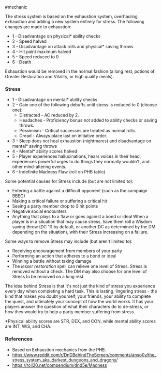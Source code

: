  #mechanic 

The stress system is based on the exhaustion system, overhauling exhaustion and adding a new system entirely for stress. The following changes are made to exhaustion:
* 1 - Disadvantage on physical* ability checks
* 2 - Speed halved
* 3 - Disadvantage on attack rolls and physical* saving throws
* 4 - Hit point maximum halved
* 5 - Speed reduced to 0
* 6 - Death

Exhaustion would be removed in the normal fashion (a long rest, potions of Greater Restoration and Vitality, or high quality meals).

### Stress

* 1 - Disadvantage on mental* ability checks
* 2 - Gain one of the following debuffs until stress is reduced to 0 (choose one):
	* Distracted - AC reduced by 2.
	* Headaches - Proficiency bonus not added to ability checks or saving throws.
	* Pessimism - Critical successes are treated as normal rolls.
	* Dread - Always place last on initiative order.
* 3 - Sleep does not heal exhaustion (nightmares) and disadvantage on mental* saving throws
* 4 - Mental* ability scores halved
* 5 - Player experiences hallucinations, hears voices in their head, experiences powerful urges to do things they normally wouldn't, and other mind-altering events.
* 6 - Indefinite Madness Flaw (roll on PHB table)

Some potential causes for Stress include (but are not limited to):
* Entering a battle against a difficult opponent (such as the campaign BBEG)
* Making a critical failure or suffering a critical hit
* Seeing a party member drop to 0 hit points
* Negative social encounters
* Anything that plays to a flaw or goes against a bond or ideal
When a player is in a situation that may cause stress, have them roll a Wisdom saving throw (DC 10 by default, or another DC as determined by the DM depending on the situation), with their Stress increasing on a failure.

Some ways to remove Stress may include (but aren't limited to):
* Receiving encouragement from members of your party
* Performing an action that adheres to a bond or ideal
* Winning a battle without taking damage
* The *lesser restoration* spell can relieve one level of Stress.
Stress is removed without a check. The DM may also choose for one level of Stress to be removed on a long rest.

The idea behind Stress is that it's not just the kind of stress you experience every day when completing a hard task. This is lasting, lingering stress - the kind that makes you doubt yourself, your friends, your ability to complete the quest, and ultimately your concept of how the world works. It has your players answer the question of what their characters do to de-stress, or how they would try to help a party member suffering from stress.

*Physical ability scores are STR, DEX, and CON, while mental ability scores are INT, WIS, and CHA.

### References

* Based on Exhaustion mechanics from the PHB.
* https://www.reddit.com/r/DnDBehindTheScreen/comments/anso0v/the_stress_system_aka_darkest_dungeons_and_dragons/
* https://roll20.net/compendium/dnd5e/Madness
